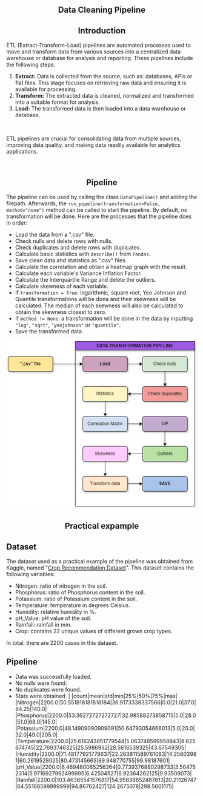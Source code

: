 <h2 align="center">Data Cleaning Pipeline</h2>

<h2 align="center">Introduction</h2>

ETL (Extract-Transform-Load) pipelines are automated processes used to move and transform data from various sources into a centralized data warehouse or database for analysis and reporting. These pipelines include the following steps:

1. **Extract:** Data is collected from the source, such as: databases, APIs or flat files. This stage focuses on retrieving raw data and ensuring it is available for processing.
2. **Transform:** The extracted data is cleaned, normalized and transformed into a suitable format for analysis.
3. **Load:** The transformed data is then loaded into a data warehouse or database.

<br>

ETL pipelines are crucial for consolidating data from multiple sources, improving data quality, and making data readily available for analytics applications.

<br>

<h2 align="center">Pipeline</h2>

The pipeline can be used by calling the class ```DataPipeline()``` and adding the filepath. Afterwards, the ```run_pipeline(transformation=False, method="none")``` method can be called to start the pipeline. By default, no transformation will be done. Here are the processes that the pipeline does in order:

- Load the data from a ".csv" file.
- Check nulls and delete rows with nulls.
- Check duplicates and delete rows with duplicates.
- Calculate basic statistics with ```describe()``` from ```Pandas```.
- Save clean data and statistics as ".csv" files.
- Calculate the correlation and obtain a heatmap graph with the result.
- Calculate each variable's Variance Inflation Factor.
- Calculate the Interquartile Range and delete the outliers.
- Calculate skewness of each variable.
- If ```transformation = True```: logarithmic, square root, Yeo Johnson and Quantile transformations will be dona and their skewness will be calculated. The median of each skewness will also be calculated to obtain the skewness closest to zero.
- If ```method != None```: a transformation will be done in the data by inputting ```"log"```, ```"sqrt"```, ```"yeojohnson"``` or ```"quantile"```.
- Save the transformed data.

![](https://github.com/romaniegaa/Portfolio/blob/main/images/etldiagrama2.png)

<h2 align="center">Practical expample</h2>

## Dataset

The dataset used as a practical example of the pipeline was obtained from Kaggle, named "<a href="(https://www.kaggle.com/datasets/varshitanalluri/crop-recommendation-dataset)">Crop Recommendation Dataset</a>". This dataset contains the following variables:

- Nitrogen: ratio of nitrogen in the soil.
- Phosphorus: ratio of Phosphorus content in the soil.
- Potassium: ratio of Potassium content in the soil.
- Temperature: temperature in degrees Celsius.
- Humidity: relative humidity in %.
- pH_Value: pH value of the soil.
- Rainfall: rainfall in mm.
- Crop: contains 22 unique values of different grown crop types.

In total, there are 2200 cases in this dataset.

## Pipeline
- Data was successfully loaded.
- No nulls were found.
- No duplicates were found.
- Stats were obtained.
| |count|mean|std|min|25%|50%|75%|max|
|Nitrogen|2200.0|50.551818181818184|36.9173338337566|0.0|21.0|37.0|84.25|140.0|
|Phosphorus|2200.0|53.36272727272727|32.98588273858715|5.0|28.0|51.0|68.0|145.0|
|Potassium|2200.0|48.14909090909091|50.64793054666013|5.0|20.0|32.0|49.0|205.0|
|Temperature|2200.0|25.616243851779544|5.063748599958843|8.825674745|22.7693746325|25.5986932|28.5616539325|43.67549305|
|Humidity|2200.0|71.48177921778637|22.263811589761083|14.25803981|60.2619528025|80.473145665|89.948770755|99.98187601|
|pH_Value|2200.0|6.469480065256364|0.7739376880298733|3.504752314|5.9716927992499995|6.42504527|6.92364262125|9.93509073|
|Rainfall|2200.0|103.46365541576817|54.95838852487813|20.21126747|64.55168599999999|94.86762427|124.2675078|298.5601175|
